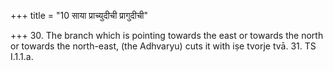 +++
title = "10 साया प्राच्युदीची प्रागुदीची"

+++
30. The branch which is pointing towards the east or towards the north or towards the north-east, (the Adhvaryu) cuts it with iṣe tvorje tvā.
31. TS I.1.1.a. 
